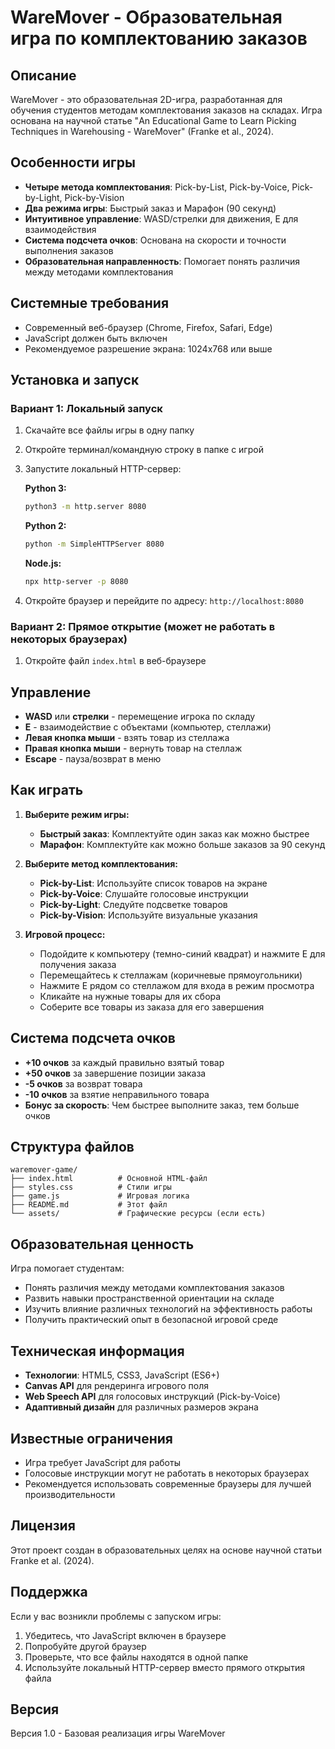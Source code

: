 # WareMover - Образовательная игра по комплектованию заказов

## Описание

WareMover - это образовательная 2D-игра, разработанная для обучения студентов методам комплектования заказов на складах. Игра основана на научной статье "An Educational Game to Learn Picking Techniques in Warehousing - WareMover" (Franke et al., 2024).

## Особенности игры

- **Четыре метода комплектования**: Pick-by-List, Pick-by-Voice, Pick-by-Light, Pick-by-Vision
- **Два режима игры**: Быстрый заказ и Марафон (90 секунд)
- **Интуитивное управление**: WASD/стрелки для движения, E для взаимодействия
- **Система подсчета очков**: Основана на скорости и точности выполнения заказов
- **Образовательная направленность**: Помогает понять различия между методами комплектования

## Системные требования

- Современный веб-браузер (Chrome, Firefox, Safari, Edge)
- JavaScript должен быть включен
- Рекомендуемое разрешение экрана: 1024x768 или выше

## Установка и запуск

### Вариант 1: Локальный запуск

1. Скачайте все файлы игры в одну папку
2. Откройте терминал/командную строку в папке с игрой
3. Запустите локальный HTTP-сервер:

   **Python 3:**
   ```bash
   python3 -m http.server 8080
   ```

   **Python 2:**
   ```bash
   python -m SimpleHTTPServer 8080
   ```

   **Node.js:**
   ```bash
   npx http-server -p 8080
   ```

4. Откройте браузер и перейдите по адресу: `http://localhost:8080`

### Вариант 2: Прямое открытие (может не работать в некоторых браузерах)

1. Откройте файл `index.html` в веб-браузере

## Управление

- **WASD** или **стрелки** - перемещение игрока по складу
- **E** - взаимодействие с объектами (компьютер, стеллажи)
- **Левая кнопка мыши** - взять товар из стеллажа
- **Правая кнопка мыши** - вернуть товар на стеллаж
- **Escape** - пауза/возврат в меню

## Как играть

1. **Выберите режим игры:**
   - **Быстрый заказ**: Комплектуйте один заказ как можно быстрее
   - **Марафон**: Комплектуйте как можно больше заказов за 90 секунд

2. **Выберите метод комплектования:**
   - **Pick-by-List**: Используйте список товаров на экране
   - **Pick-by-Voice**: Слушайте голосовые инструкции
   - **Pick-by-Light**: Следуйте подсветке товаров
   - **Pick-by-Vision**: Используйте визуальные указания

3. **Игровой процесс:**
   - Подойдите к компьютеру (темно-синий квадрат) и нажмите E для получения заказа
   - Перемещайтесь к стеллажам (коричневые прямоугольники)
   - Нажмите E рядом со стеллажом для входа в режим просмотра
   - Кликайте на нужные товары для их сбора
   - Соберите все товары из заказа для его завершения

## Система подсчета очков

- **+10 очков** за каждый правильно взятый товар
- **+50 очков** за завершение позиции заказа
- **-5 очков** за возврат товара
- **-10 очков** за взятие неправильного товара
- **Бонус за скорость**: Чем быстрее выполните заказ, тем больше очков

## Структура файлов

```
waremover-game/
├── index.html          # Основной HTML-файл
├── styles.css          # Стили игры
├── game.js             # Игровая логика
├── README.md           # Этот файл
└── assets/             # Графические ресурсы (если есть)
```

## Образовательная ценность

Игра помогает студентам:
- Понять различия между методами комплектования заказов
- Развить навыки пространственной ориентации на складе
- Изучить влияние различных технологий на эффективность работы
- Получить практический опыт в безопасной игровой среде

## Техническая информация

- **Технологии**: HTML5, CSS3, JavaScript (ES6+)
- **Canvas API** для рендеринга игрового поля
- **Web Speech API** для голосовых инструкций (Pick-by-Voice)
- **Адаптивный дизайн** для различных размеров экрана

## Известные ограничения

- Игра требует JavaScript для работы
- Голосовые инструкции могут не работать в некоторых браузерах
- Рекомендуется использовать современные браузеры для лучшей производительности

## Лицензия

Этот проект создан в образовательных целях на основе научной статьи Franke et al. (2024).

## Поддержка

Если у вас возникли проблемы с запуском игры:
1. Убедитесь, что JavaScript включен в браузере
2. Попробуйте другой браузер
3. Проверьте, что все файлы находятся в одной папке
4. Используйте локальный HTTP-сервер вместо прямого открытия файла

## Версия

Версия 1.0 - Базовая реализация игры WareMover

